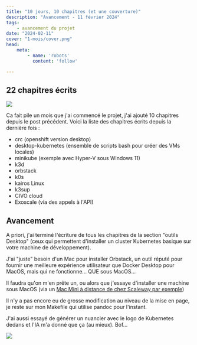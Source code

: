 ```yaml
---
title: "10 jours, 10 chapitres (et une couverture)"
description: "Avancement - 11 février 2024"
tags:
    - avancement du projet
date: "2024-02-11"
cover: "1-mois/cover.png"
head:
    meta:
        - name: 'robots'
          content: 'follow'

---
```


## 22 chapitres écrits

![](https://geps.dev/progress/44)

Ca fait pile un mois que j'ai commencé le projet, j'ai ajouté 10 chapitres depuis le post précédent. Voici la liste des chapitres écrits depuis la dernière fois :

* crc (openshift version desktop)
* desktop-kubernetes (ensemble de scripts bash pour créer des VMs locales)
* minikube (exemple avec Hyper-V sous Windows 11)
* k3d
* orbstack
* k0s
* kairos Linux
* k3sup
* CIVO cloud
* Exoscale (via des appels à l'API)

## Avancement

A priori, j'ai terminé l'écriture de tous les chapitres de la section "outils Desktop" (ceux qui permettent d'installer un cluster Kubernetes basique sur votre machine de développement).

J'ai "juste" besoin d'un Mac pour installer Orbstack, un outil réputé pour fournir une meilleure expérience utilisateur que Docker Desktop pour MacOS, mais qui ne fonctionne... QUE sous MacOS...

Il faudra qu'on m'en prête un, ou alors que j'essaye d'installer une machine sous MacOS (via un [Mac Mini à distance de chez Scaleway par exemple](https://www.scaleway.com/fr/hello-m1/))

Il n'y a pas encore eu de grosse modification au niveau de la mise en page, je reste sur mon Makefile qui utilise pandoc pour l'instant.

J'ai aussi essayé de générer un nuancier avec le logo de Kubernetes dedans et l'IA m'a donné que ça (au mieux). Bof...

![](images/1-mois/cover.png)
